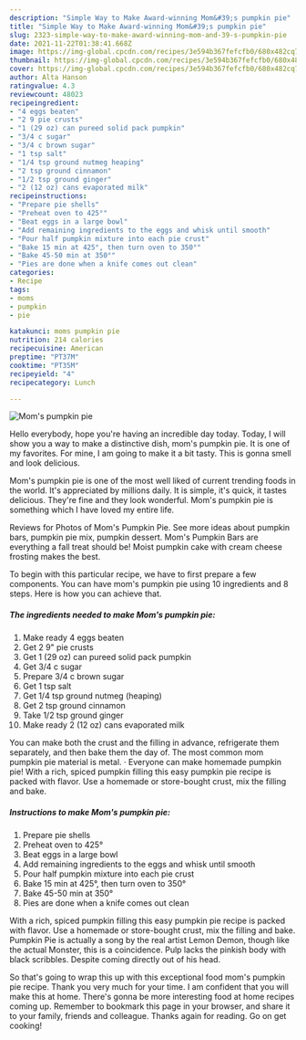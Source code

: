 ```yaml
---
description: "Simple Way to Make Award-winning Mom&#39;s pumpkin pie"
title: "Simple Way to Make Award-winning Mom&#39;s pumpkin pie"
slug: 2323-simple-way-to-make-award-winning-mom-and-39-s-pumpkin-pie
date: 2021-11-22T01:38:41.668Z
image: https://img-global.cpcdn.com/recipes/3e594b367fefcfb0/680x482cq70/moms-pumpkin-pie-recipe-main-photo.jpg
thumbnail: https://img-global.cpcdn.com/recipes/3e594b367fefcfb0/680x482cq70/moms-pumpkin-pie-recipe-main-photo.jpg
cover: https://img-global.cpcdn.com/recipes/3e594b367fefcfb0/680x482cq70/moms-pumpkin-pie-recipe-main-photo.jpg
author: Alta Hanson
ratingvalue: 4.3
reviewcount: 48023
recipeingredient:
- "4 eggs beaten"
- "2 9 pie crusts"
- "1 (29 oz) can pureed solid pack pumpkin"
- "3/4 c sugar"
- "3/4 c brown sugar"
- "1 tsp salt"
- "1/4 tsp ground nutmeg heaping"
- "2 tsp ground cinnamon"
- "1/2 tsp ground ginger"
- "2 (12 oz) cans evaporated milk"
recipeinstructions:
- "Prepare pie shells"
- "Preheat oven to 425°"
- "Beat eggs in a large bowl"
- "Add remaining ingredients to the eggs and whisk until smooth"
- "Pour half pumpkin mixture into each pie crust"
- "Bake 15 min at 425°, then turn oven to 350°"
- "Bake 45-50 min at 350°"
- "Pies are done when a knife comes out clean"
categories:
- Recipe
tags:
- moms
- pumpkin
- pie

katakunci: moms pumpkin pie 
nutrition: 214 calories
recipecuisine: American
preptime: "PT37M"
cooktime: "PT35M"
recipeyield: "4"
recipecategory: Lunch

---
```



![Mom's pumpkin pie](https://img-global.cpcdn.com/recipes/3e594b367fefcfb0/680x482cq70/moms-pumpkin-pie-recipe-main-photo.jpg)

Hello everybody, hope you're having an incredible day today. Today, I will show you a way to make a distinctive dish, mom's pumpkin pie. It is one of my favorites. For mine, I am going to make it a bit tasty. This is gonna smell and look delicious.

Mom's pumpkin pie is one of the most well liked of current trending foods in the world. It's appreciated by millions daily. It is simple, it's quick, it tastes delicious. They're fine and they look wonderful. Mom's pumpkin pie is something which I have loved my entire life.

Reviews for Photos of Mom's Pumpkin Pie. See more ideas about pumpkin bars, pumpkin pie mix, pumpkin dessert. Mom's Pumpkin Bars are everything a fall treat should be! Moist pumpkin cake with cream cheese frosting makes the best.


To begin with this particular recipe, we have to first prepare a few components. You can have mom's pumpkin pie using 10 ingredients and 8 steps. Here is how you can achieve that.

<!--inarticleads1-->

##### The ingredients needed to make Mom's pumpkin pie:

1. Make ready 4 eggs beaten
1. Get 2 9" pie crusts
1. Get 1 (29 oz) can pureed solid pack pumpkin
1. Get 3/4 c sugar
1. Prepare 3/4 c brown sugar
1. Get 1 tsp salt
1. Get 1/4 tsp ground nutmeg (heaping)
1. Get 2 tsp ground cinnamon
1. Take 1/2 tsp ground ginger
1. Make ready 2 (12 oz) cans evaporated milk


You can make both the crust and the filling in advance, refrigerate them separately, and then bake them the day of. The most common mom pumpkin pie material is metal. · Everyone can make homemade pumpkin pie! With a rich, spiced pumpkin filling this easy pumpkin pie recipe is packed with flavor. Use a homemade or store-bought crust, mix the filling and bake. 

<!--inarticleads2-->

##### Instructions to make Mom's pumpkin pie:

1. Prepare pie shells
1. Preheat oven to 425°
1. Beat eggs in a large bowl
1. Add remaining ingredients to the eggs and whisk until smooth
1. Pour half pumpkin mixture into each pie crust
1. Bake 15 min at 425°, then turn oven to 350°
1. Bake 45-50 min at 350°
1. Pies are done when a knife comes out clean


With a rich, spiced pumpkin filling this easy pumpkin pie recipe is packed with flavor. Use a homemade or store-bought crust, mix the filling and bake. Pumpkin Pie is actually a song by the real artist Lemon Demon, though like the actual Monster, this is a coincidence. Pulp lacks the pinkish body with black scribbles. Despite coming directly out of his head. 

So that's going to wrap this up with this exceptional food mom's pumpkin pie recipe. Thank you very much for your time. I am confident that you will make this at home. There's gonna be more interesting food at home recipes coming up. Remember to bookmark this page in your browser, and share it to your family, friends and colleague. Thanks again for reading. Go on get cooking!
